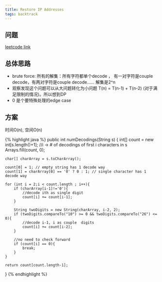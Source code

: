 ```yaml
---
title: Restore IP Addresses
tags: backtrack
---
```


## 问题
[leetcode link](https://leetcode.com/problems/restore-ip-addresses/description/)

## 总体思路
- brute force: 所有的解集：所有字符都单个decode ， 有一对字符是couple decode，有两对字符是couple decode……
解集是2^n
- 观察发现这个问题可以从大问题转化为小问题 T(n) = T(n-1) + T(n-2) (对于满足限制的情况)。所以想到DP
- 0 是个要特殊处理的edge case

## 方案
时间O(n), 空间O(n)

{% highlight java %}
public int numDecodings(String s) {
    int[] count = new int[s.length()+1]; //i -> # of decodings of first i characters in s
    Arrays.fill(count, 0);

    char[] charArray = s.toCharArray();

    count[0] = 1; // empty string has 1 decode way
    count[1] = charArray[0] == '0' ? 0 : 1; // single character has 1 decode way

    for (int i = 2;i < count.length ; i++){
        if (charArray[i-1]!='0'){
            //decode ith as single digit
            count[i] += count[i-1];
        }

        String twoDigits = new String(charArray, i-2, 2);
        if (twoDigits.compareTo("10") >= 0 && twoDigits.compareTo("26") <= 0){
            //decode i-1, i as couple  digits
            count[i] += count[i-2];
        }

        //no need to check forward
        if (count[i] == 0){
            break;
        }
    }

    return count[count.length-1];

}
{% endhighlight %}
